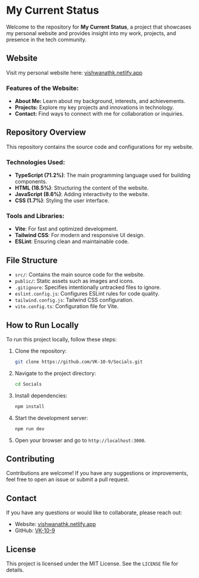# My Current Status

Welcome to the repository for **My Current Status**, a project that showcases my personal website and provides insight into my work, projects, and presence in the tech community.

## Website

Visit my personal website here: [vishwanathk.netlify.app](https://vishwanathk.netlify.app/)

### Features of the Website:
- **About Me:** Learn about my background, interests, and achievements.
- **Projects:** Explore my key projects and innovations in technology.
- **Contact:** Find ways to connect with me for collaboration or inquiries.

## Repository Overview

This repository contains the source code and configurations for my website.

### Technologies Used:
- **TypeScript (71.2%)**: The main programming language used for building components.
- **HTML (18.5%)**: Structuring the content of the website.
- **JavaScript (8.6%)**: Adding interactivity to the website.
- **CSS (1.7%)**: Styling the user interface.

### Tools and Libraries:
- **Vite**: For fast and optimized development.
- **Tailwind CSS**: For modern and responsive UI design.
- **ESLint**: Ensuring clean and maintainable code.

## File Structure

- `src/`: Contains the main source code for the website.
- `public/`: Static assets such as images and icons.
- `.gitignore`: Specifies intentionally untracked files to ignore.
- `eslint.config.js`: Configures ESLint rules for code quality.
- `tailwind.config.js`: Tailwind CSS configuration.
- `vite.config.ts`: Configuration file for Vite.

## How to Run Locally

To run this project locally, follow these steps:

1. Clone the repository:
   ```bash
   git clone https://github.com/VK-10-9/Socials.git
   ```

2. Navigate to the project directory:
   ```bash
   cd Socials
   ```

3. Install dependencies:
   ```bash
   npm install
   ```

4. Start the development server:
   ```bash
   npm run dev
   ```

5. Open your browser and go to `http://localhost:3000`.

## Contributing

Contributions are welcome! If you have any suggestions or improvements, feel free to open an issue or submit a pull request.

## Contact

If you have any questions or would like to collaborate, please reach out:

- Website: [vishwanathk.netlify.app](https://vishwanathk.netlify.app/)
- GitHub: [VK-10-9](https://github.com/VK-10-9)

## License

This project is licensed under the MIT License. See the `LICENSE` file for details.
